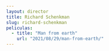 ```yaml
---
layout: director
title: Richard Schenkman
slug: richard-schenkman
peliculas:
  - title: "Man from earth"
    url: "2021/08/29/man-from-earth/"
---
```

